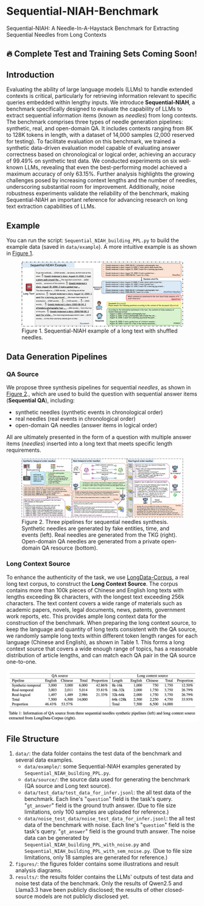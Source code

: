 # Sequential-NIAH-Benchmark
Sequential-NIAH: A Needle-In-A-Haystack Benchmark for Extracting Sequential Needles from Long Contexts

## 🔥 Complete Test and Training Sets Coming Soon!

## Introduction
Evaluating the ability of large language models (LLMs) to handle extended contexts is critical, particularly for retrieving information relevant to specific queries embedded within lengthy inputs. We introduce **Sequential-NIAH**, a benchmark specifically designed to evaluate the capability of LLMs to extract sequential information items (known as *needles*) from long contexts. The benchmark comprises three types of needle generation pipelines: synthetic, real, and open-domain QA. It includes contexts ranging from 8K to 128K tokens in length, with a dataset of 14,000 samples (2,000 reserved for testing). To facilitate evaluation on this benchmark, we trained a synthetic data-driven evaluation model capable of evaluating answer correctness based on chronological or logical order, achieving an accuracy of 99.49% on synthetic test data. We conducted experiments on six well-known LLMs, revealing that even the best-performing model achieved a maximum accuracy of only 63.15%. Further analysis highlights the growing challenges posed by increasing context lengths and the number of needles, underscoring substantial room for improvement. Additionally, noise robustness experiments validate the reliability of the benchmark, making Sequential-NIAH an important reference for advancing research on long text extraction capabilities of LLMs.

## Example

You can run the script: `Sequential_NIAH_building_PPL.py` to build the example data (saved in `data/example`). A more intuitive example is as shown in <a href="#example">Figure 1</a>.

<figure id="example">
  <img src="figures/Sequential_NIAH_example.jpg" alt="example">
  <figcaption>Figure 1. Sequential-NIAH example of a long text with shuffled needles.</figcaption>
</figure>

## Data Generation Pipelines

### QA Source

We propose three synthesis pipelines for sequential *needles*, as shown in <a href="#pipelines">Figure 2</a>., which are used to build the question with sequential answer items (**Sequential QA**), including:

- synthetic needles (synthetic events in chronological order)
- real needles (real events in chronological order)
- open-domain QA needles (answer items in logical order)

All are ultimately presented in the form of a question with multiple answer items (*needles*) inserted into a long text that meets specific length requirements. 

<figure id="pipelines">
  <img src="figures/pipelines.jpg" alt="piplines">
  <figcaption>Figure 2. Three pipelines for sequential needles synthesis. Synthetic needles are generated by fake entities, time, and events (left). Real needles are generated from the TKG (right). Open-domain QA needles are generated from a private open-domain QA resource (bottom).</figcaption>
</figure>

### Long Context Source

To enhance the authenticity of the task, we use [LongData-Corpus](https://huggingface.co/datasets/yuyijiong/LongData-Corpus), a real long text corpus, to construct the **Long Context Source**. The corpus contains more than 100k pieces of Chinese and English long texts with lengths exceeding 8k characters, with the longest text exceeding 256k characters. The text content covers a wide range of materials such as academic papers, novels, legal documents, news, patents, government work reports, etc. This provides ample long context data for the construction of the benchmark. When preparing the long context source, to keep the language and quantity of long texts consistent with the QA source, we randomly sample long texts within different token length ranges for each language (Chinese and English), as shown in Table 1. This forms a long context source that covers a wide enough range of topics, has a reasonable distribution of article lengths, and can match each QA pair in the QA source one-to-one.

![table](figures/SourceData.png)

## File Structure

1. `data/`: the data folder contains the test data of the benchmark and several data examples.
    - `data/example/`: some Sequential-NIAH examples generated by `Sequential_NIAH_building_PPL.py`.
    - `data/source/`: the source data used for generating the benchmark (QA source and Long text source).
    - `data/test_data/test_data_for_infer.jsonl`: the all test data of the benchmark. Each line's "`question`" field is the task's query. "`gt_answer`" field is the ground truth answer. (Due to file size limitations, only 100 samples are uploaded for reference.)
    - `data/noise_test_data/noise_test_data_for_infer.jsonl`: the all test data of the benchmark with noise. Each line's "`question`" field is the task's query. "`gt_answer`" field is the ground truth answer. The noise data can be generated by `Sequential_NIAH_building_PPL_with_noise.py` and ``Sequential_NIAH_building_PPL_with_sem_noise.py``. (Due to file size limitations, only 18 samples are generated for reference.)
2. `figures/`: the figures folder contains some illustrations and result analysis diagrams.
3. `results/`: the results folder contains the LLMs' outputs of test data and noise test data of the benchmark. Only the results of Qwen2.5 and Llama3.3 have been publicly disclosed; the results of other closed-source models are not publicly disclosed yet.